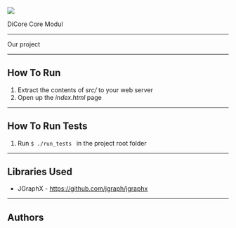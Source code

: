 ![](http://www.aridhia.com/wp-content/uploads/2015/11/glasgowuni-logo.jpg)

DiCore Core Modul

----------

Our project 

----------
## How To Run ##

 1. Extract the contents of *src/* to your web server
 2. Open up the *index.html* page

----------
## How To Run Tests ##

 1. Run `$ ./run_tests ` in the project root folder

----------
## Libraries Used ##

 - JGraphX - https://github.com/jgraph/jgraphx
 
----------
## Authors ##
